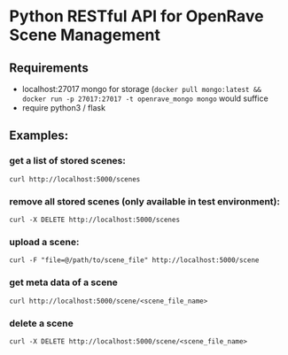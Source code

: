 # Python RESTful API for OpenRave Scene Management

## Requirements

* localhost:27017 mongo for storage (`docker pull mongo:latest && docker run -p 27017:27017 -t openrave_mongo mongo` would suffice
* require python3 / flask

## Examples:

### get a list of stored scenes:

```
curl http://localhost:5000/scenes
```

### remove all stored scenes (only available in test environment):
```
curl -X DELETE http://localhost:5000/scenes
```

### upload a scene:
```
curl -F "file=@/path/to/scene_file" http://localhost:5000/scene
```

### get meta data of a scene
```
curl http://localhost:5000/scene/<scene_file_name>
```

### delete a scene
```
curl -X DELETE http://localhost:5000/scene/<scene_file_name>
```

